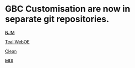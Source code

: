 
# GBC Customisation are now in separate git repositories.

[NJM](https://github.com/neilm-fourjs/gbc_njm.git )

[Teal WebOE](https://github.com/neilm-fourjs/gbc_teal.git )

[Clean](https://github.com/neilm-fourjs/gbc_clean.git )

[MDI](https://github.com/neilm-fourjs/gbc_mdi.git )

